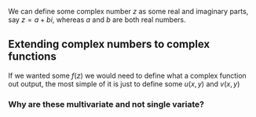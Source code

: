 We can define some complex number $z$ as some real and imaginary parts, say $z=a+bi$, whereas $a$ and $b$ are both real numbers. 
## Extending complex numbers to complex functions
If we wanted some $f(z)$ we would need to define what a complex function out output, the most simple of it is just to define some $u(x,y)$ and $v(x,y)$
### Why are these multivariate and not single variate? 
